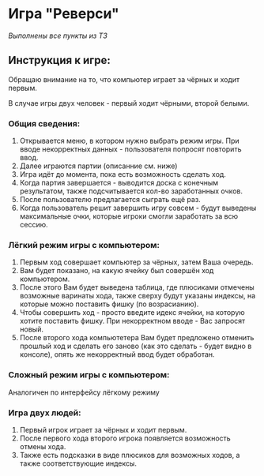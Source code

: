 # Игра "Реверси"
*Выполнены все пункты из ТЗ*

## Инструкция к игре:
Обращаю внимание на то, что компьютер играет за чёрных и ходит первым.

В случае игры двух человек - первый ходит чёрными, второй белыми.
### Общия сведения:
1) Открывается меню, в котором нужно выбрать режим игры. При вводе некорректных данных - пользователя попросят повторить ввод.
2) Далее играются партии (описанние см. ниже)
3) Игра идёт до момента, пока есть возможность сделать ход.
4) Когда партия завершается - выводится доска с конечным результатом, также подсчитывается кол-во заработанных очков.
5) После пользователю предлагается сыграть ещё раз.
6) Когда пользователь решит завершить игру совсем - будут выведены максимальные очки, которые игроки смогли заработать за всю сессию.

### Лёгкий режим игры с компьютером:
1) Первым ход совершает компьютер за чёрных, затем Ваша очередь.
2) Вам будет показано, на какую ячейку был совершён ход компьютером.
3) После этого Вам будет выведена таблица, где плюсиками отмечены возможные варинаты хода, также сверху будут указаны индексы, на которые можно поставить фишку (по возрасианию).
4) Чтобы совершить ход - просто введите идекс ячейки, на которую хотите поставить фишку. При некорректном вводе - Вас запросят новый.
4) После второго хода компьютетера Вам будет предложено отменить прошлый ход и сделать его заново (как это сделать - будет видно в консоле), опять же некорректный ввод будет обработан.

### Сложный режим игры с компьютером:
Аналогичен по интерфейсу лёгкому режиму

### Игра двух людей:
1) Первый игрок играет за чёрных и ходит первым.
2) После первого хода второго игрока появляется возможность отмены хода.
3) Также есть подсказки в виде плюсиков для возможных ходов, а также соответствующие индексы.
